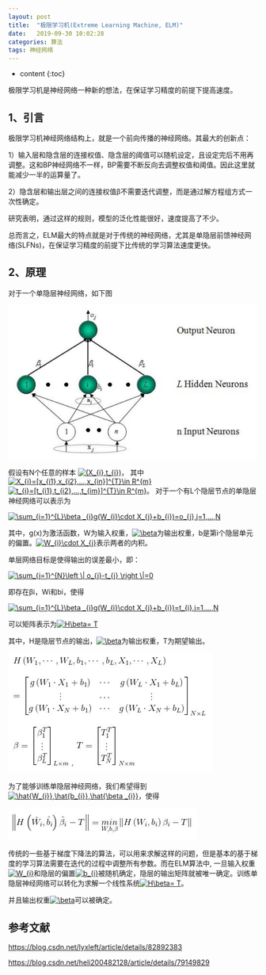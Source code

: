```yaml
---
layout: post
title:  "极限学习机(Extreme Learning Machine, ELM)"
date:   2019-09-30 10:02:28
categories: 算法
tags: 神经网络  
---
```


* content
{:toc}

极限学习机是神经网络一种新的想法，在保证学习精度的前提下提高速度。




## 1、引言

极限学习机神经网络结构上，就是一个前向传播的神经网络。其最大的创新点：

1）输入层和隐含层的连接权值、隐含层的阈值可以随机设定，且设定完后不用再调整。这和BP神经网络不一样，BP需要不断反向去调整权值和阈值。因此这里就能减少一半的运算量了。

2）隐含层和输出层之间的连接权值β不需要迭代调整，而是通过解方程组方式一次性确定。

研究表明，通过这样的规则，模型的泛化性能很好，速度提高了不少。

总而言之，ELM最大的特点就是对于传统的神经网络，尤其是单隐层前馈神经网络(SLFNs)，在保证学习精度的前提下比传统的学习算法速度更快。

## 2、原理

对于一个单隐层神经网络，如下图

![JPG](https://github.com/neuzhaoxin/neuzhaoxin.github.io/raw/master/_posts/pictures/ELM/单隐层.jpg)

假设有N个任意的样本
<a href="https://www.codecogs.com/eqnedit.php?latex=(X_{i},t_{i})" target="_blank"><img src="https://latex.codecogs.com/gif.latex?(X_{i},t_{i})" title="(X_{i},t_{i})" /></a>，
其中
<a href="https://www.codecogs.com/eqnedit.php?latex=X_{i}=[x_{i1},x_{i2},...,x_{in}]^{T}\in&space;R^{m}" target="_blank"><img src="https://latex.codecogs.com/gif.latex?X_{i}=[x_{i1},x_{i2},...,x_{in}]^{T}\in&space;R^{m}" title="X_{i}=[x_{i1},x_{i2},...,x_{in}]^{T}\in R^{m}" /></a>
<a href="https://www.codecogs.com/eqnedit.php?latex=t_{i}=[t_{i1},t_{i2},...,t_{im}]^{T}\in&space;R^{m}" target="_blank"><img src="https://latex.codecogs.com/gif.latex?t_{i}=[t_{i1},t_{i2},...,t_{im}]^{T}\in&space;R^{m}" title="t_{i}=[t_{i1},t_{i2},...,t_{im}]^{T}\in R^{m}" /></a>。
对于一个有L个隐层节点的单隐层神经网络可以表示为

<a href="https://www.codecogs.com/eqnedit.php?latex=\sum_{i=1}^{L}\beta&space;_{i}g(W_{i}\cdot&space;X_{j}&plus;b_{i})=o_{j},j=1,...,N" target="_blank"><img src="https://latex.codecogs.com/gif.latex?\sum_{i=1}^{L}\beta&space;_{i}g(W_{i}\cdot&space;X_{j}&plus;b_{i})=o_{j},j=1,...,N" title="\sum_{i=1}^{L}\beta _{i}g(W_{i}\cdot X_{j}+b_{i})=o_{j},j=1,...,N" /></a>

其中，g(x)为激活函数，W为输入权重，<a href="https://www.codecogs.com/eqnedit.php?latex=\beta" target="_blank"><img src="https://latex.codecogs.com/gif.latex?\beta" title="\beta" /></a>为输出权重，b是第i个隐层单元的偏置。<a href="https://www.codecogs.com/eqnedit.php?latex=W_{i}\cdot&space;X_{j}" target="_blank"><img src="https://latex.codecogs.com/gif.latex?W_{i}\cdot&space;X_{j}" title="W_{i}\cdot X_{j}" /></a>表示两者的内积。 

单层网络目标是使得输出的误差最小，即：

<a href="https://www.codecogs.com/eqnedit.php?latex=\sum_{j=1}^{N}\left&space;\|&space;o_{j}-t_{j}&space;\right&space;\|=0" target="_blank"><img src="https://latex.codecogs.com/gif.latex?\sum_{j=1}^{N}\left&space;\|&space;o_{j}-t_{j}&space;\right&space;\|=0" title="\sum_{j=1}^{N}\left \| o_{j}-t_{j} \right \|=0" /></a>

即存在βi，Wi和bi，使得

<a href="https://www.codecogs.com/eqnedit.php?latex=\sum_{i=1}^{L}\beta&space;_{i}g(W_{i}\cdot&space;X_{j}&plus;b_{i})=t_{i},j=1,...,N" target="_blank"><img src="https://latex.codecogs.com/gif.latex?\sum_{i=1}^{L}\beta&space;_{i}g(W_{i}\cdot&space;X_{j}&plus;b_{i})=t_{i},j=1,...,N" title="\sum_{i=1}^{L}\beta _{i}g(W_{i}\cdot X_{j}+b_{i})=t_{i},j=1,...,N" /></a>

可以矩阵表示为<a href="https://www.codecogs.com/eqnedit.php?latex=H\beta=&space;T" target="_blank"><img src="https://latex.codecogs.com/gif.latex?H\beta=&space;T" title="H\beta= T" /></a>

其中，H是隐层节点的输出，<a href="https://www.codecogs.com/eqnedit.php?latex=\beta" target="_blank"><img src="https://latex.codecogs.com/gif.latex?\beta" title="\beta" /></a>为输出权重，T为期望输出。

![JPG](https://github.com/neuzhaoxin/neuzhaoxin.github.io/raw/master/_posts/pictures/ELM/成员.jpg)

为了能够训练单隐层神经网络，我们希望得到<a href="https://www.codecogs.com/eqnedit.php?latex=\hat{W_{i}},\hat{b_{i}},\hat{\beta&space;_{i}}" target="_blank"><img src="https://latex.codecogs.com/gif.latex?\hat{W_{i}},\hat{b_{i}},\hat{\beta&space;_{i}}" title="\hat{W_{i}},\hat{b_{i}},\hat{\beta _{i}}" /></a>，使得

![JPG](https://github.com/neuzhaoxin/neuzhaoxin.github.io/raw/master/_posts/pictures/ELM/条件.jpg)

传统的一些基于梯度下降法的算法，可以用来求解这样的问题，但是基本的基于梯度的学习算法需要在迭代的过程中调整所有参数。而在ELM算法中, 一旦输入权重<a href="https://www.codecogs.com/eqnedit.php?latex=W_{i}" target="_blank"><img src="https://latex.codecogs.com/gif.latex?W_{i}" title="W_{i}" /></a>和隐层的偏置<a href="https://www.codecogs.com/eqnedit.php?latex=b_{i}" target="_blank"><img src="https://latex.codecogs.com/gif.latex?b_{i}" title="b_{i}" /></a>被随机确定，隐层的输出矩阵就被唯一确定。训练单隐层神经网络可以转化为求解一个线性系统<a href="https://www.codecogs.com/eqnedit.php?latex=H\beta=&space;T" target="_blank"><img src="https://latex.codecogs.com/gif.latex?H\beta=&space;T" title="H\beta= T" /></a>。

并且输出权重<a href="https://www.codecogs.com/eqnedit.php?latex=\beta" target="_blank"><img src="https://latex.codecogs.com/gif.latex?\beta" title="\beta" /></a>可以被确定。


## 参考文献

https://blog.csdn.net/lyxleft/article/details/82892383

https://blog.csdn.net/heli200482128/article/details/79149829